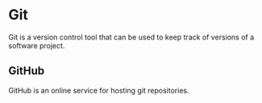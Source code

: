 # Git































































Git is a version control tool that can be used to keep track of versions of a software project.































































## GitHub































































GitHub is an online service for hosting git repositories.
































